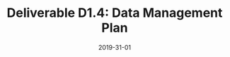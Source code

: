 ---
type: "document"
title:  "Deliverable D1.4: Data Management Plan"
date: 2019-31-01
download_link: "/assets/files/AC-WP1-SURREY-D1.4%20Data%20Management%20Plan.pdf"
license: CC-BY 4.0
---